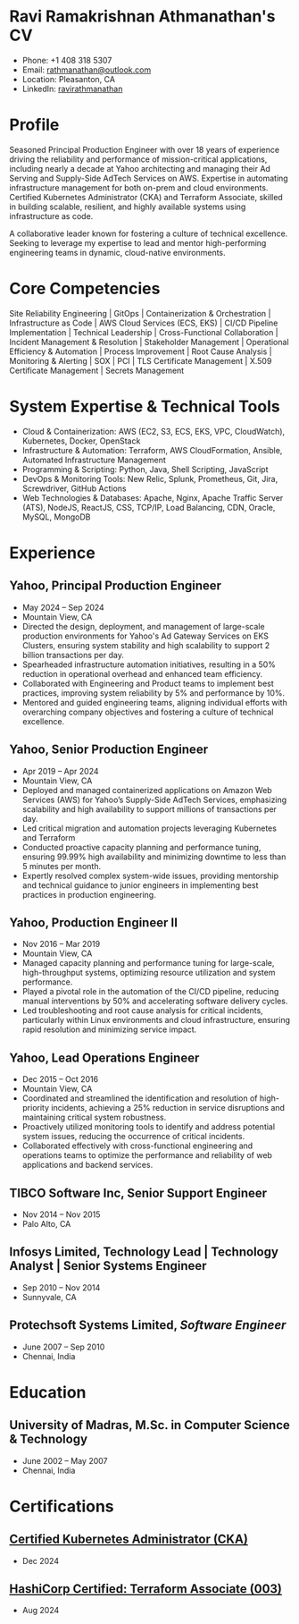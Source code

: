 # Ravi Ramakrishnan Athmanathan's CV

- Phone: +1 408 318 5307
- Email: [rathmanathan@outlook.com](mailto:rathmanathan@outlook.com)
- Location: Pleasanton, CA
- LinkedIn: [ravirathmanathan](https://linkedin.com/in/ravirathmanathan)


# Profile

Seasoned Principal Production Engineer with over 18 years of experience driving the reliability and performance of mission-critical applications, including nearly a decade at Yahoo architecting and managing their Ad Serving and Supply-Side AdTech Services on AWS. Expertise in automating infrastructure management for both on-prem and cloud environments. Certified Kubernetes Administrator (CKA) and Terraform Associate, skilled in building scalable, resilient, and highly available systems using infrastructure as code.

A collaborative leader known for fostering a culture of technical excellence. Seeking to leverage my expertise to lead and mentor high-performing engineering teams in dynamic, cloud-native environments.

# Core Competencies

Site Reliability Engineering | GitOps | Containerization & Orchestration | Infrastructure as Code | AWS Cloud Services (ECS, EKS) | CI/CD Pipeline Implementation | Technical Leadership | Cross-Functional Collaboration | Incident Management & Resolution | Stakeholder Management | Operational Efficiency & Automation | Process Improvement | Root Cause Analysis | Monitoring & Alerting | SOX | PCI | TLS Certificate Management | X.509 Certificate Management | Secrets Management

# System Expertise & Technical Tools

- Cloud & Containerization: AWS (EC2, S3, ECS, EKS, VPC, CloudWatch), Kubernetes, Docker, OpenStack
- Infrastructure & Automation: Terraform, AWS CloudFormation, Ansible, Automated Infrastructure Management
- Programming & Scripting: Python, Java, Shell Scripting, JavaScript
- DevOps & Monitoring Tools: New Relic, Splunk, Prometheus, Git, Jira, Screwdriver, GitHub Actions
- Web Technologies & Databases: Apache, Nginx, Apache Traffic Server (ATS), NodeJS, ReactJS, CSS, TCP/IP, Load Balancing, CDN, Oracle, MySQL, MongoDB
# Experience

## Yahoo, Principal Production Engineer

- May 2024 – Sep 2024
- Mountain View, CA
- Directed the design, deployment, and management of large-scale production environments for Yahoo's Ad Gateway Services on EKS Clusters, ensuring system stability and high scalability to support 2 billion transactions per day.
- Spearheaded infrastructure automation initiatives, resulting in a 50% reduction in operational overhead and enhanced team efficiency.
- Collaborated with Engineering and Product teams to implement best practices, improving system reliability by 5% and performance by 10%.
- Mentored and guided engineering teams, aligning individual efforts with overarching company objectives and fostering a culture of technical excellence.

## Yahoo, Senior Production Engineer

- Apr 2019 – Apr 2024
- Mountain View, CA
- Deployed and managed containerized applications on Amazon Web Services (AWS) for Yahoo’s Supply-Side AdTech Services, emphasizing scalability and high availability to support millions of transactions per day.
- Led critical migration and automation projects leveraging Kubernetes and Terraform
- Conducted proactive capacity planning and performance tuning, ensuring 99.99% high availability and minimizing downtime to less than 5 minutes per month.
- Expertly resolved complex system-wide issues, providing mentorship and technical guidance to junior engineers in implementing best practices in production engineering.

## Yahoo, Production Engineer II

- Nov 2016 – Mar 2019
- Mountain View, CA
- Managed capacity planning and performance tuning for large-scale, high-throughput systems, optimizing resource utilization and system performance.
- Played a pivotal role in the automation of the CI/CD pipeline, reducing manual interventions by 50% and accelerating software delivery cycles.
- Led troubleshooting and root cause analysis for critical incidents, particularly within Linux environments and cloud infrastructure, ensuring rapid resolution and minimizing service impact.

## Yahoo, Lead Operations Engineer

- Dec 2015 – Oct 2016
- Mountain View, CA
- Coordinated and streamlined the identification and resolution of high-priority incidents, achieving a 25% reduction in service disruptions and maintaining critical system robustness.
- Proactively utilized monitoring tools to identify and address potential system issues, reducing the occurrence of critical incidents.
- Collaborated effectively with cross-functional engineering and operations teams to optimize the performance and reliability of web applications and backend services.

## TIBCO Software Inc, Senior Support Engineer

- Nov 2014 – Nov 2015
- Palo Alto, CA

## Infosys Limited, Technology Lead | Technology Analyst | Senior Systems Engineer

- Sep 2010 – Nov 2014
- Sunnyvale, CA

## Protechsoft Systems Limited, *Software Engineer*

- June 2007 – Sep 2010
- Chennai, India

# Education

## University of Madras, M.Sc. in Computer Science & Technology

- June 2002 – May 2007
- Chennai, India

# Certifications

## [Certified Kubernetes Administrator (CKA)](https://www.credly.com/badges/309a996a-31b2-4d16-8a71-dfaa9ec3bad8/public_url)

- Dec 2024

## [HashiCorp Certified: Terraform Associate (003)](https://www.credly.com/badges/1575a05e-859f-4014-ad5c-8d4e2f6684d9/public_url)

- Aug 2024

